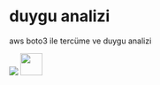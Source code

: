 # duygu analizi
 aws boto3 ile tercüme ve duygu analizi
 

 ![](https://media.giphy.com/media/jKGh2Ivl4WKunZzhbU/giphy.gif)
 <img src="https://imgflip.com/gif/4lnvxk" width="40" height="40" />
